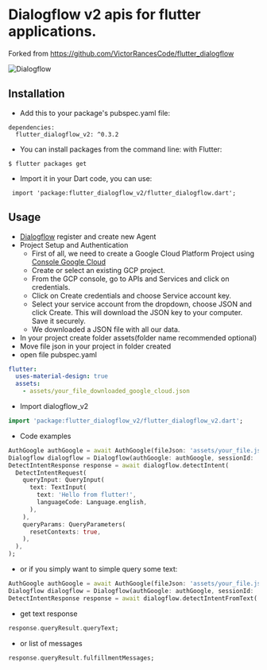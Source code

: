 # Dialogflow v2 apis for flutter applications.
Forked from https://github.com/VictorRancesCode/flutter_dialogflow

![Dialogflow](https://github.com/diegodalbosco/flutter_dialogflow/raw/master/dialogflow.png) 

## Installation

* Add this to your package's pubspec.yaml file:
```
dependencies:
  flutter_dialogflow_v2: ^0.3.2
```
* You can install packages from the command line:
  with Flutter:
```
$ flutter packages get
```

* Import it in your Dart code, you can use:
```
 import 'package:flutter_dialogflow_v2/flutter_dialogflow.dart';
```

## Usage

* [Dialogflow](https://dialogflow.com/) register and create new Agent
* Project Setup and Authentication
    * First of all, we need to create a Google Cloud Platform Project using [Console Google Cloud](https://console.cloud.google.com/)
    * Create or select an existing GCP project.
    * From the GCP console, go to APIs and Services and click on credentials. 
    * Click on Create credentials and choose Service account key.
    * Select your service account from the dropdown, choose JSON and click Create. This will download the JSON key to your computer. Save it securely.
    * We downloaded a JSON file with all our data.
* In your project create folder assets(folder name recommended optional)
* Move file json in your project in folder created
* open file pubspec.yaml
``` yaml
flutter:
  uses-material-design: true
  assets:
    - assets/your_file_downloaded_google_cloud.json
```
* Import dialogflow_v2
``` dart
import 'package:flutter_dialogflow_v2/flutter_dialogflow_v2.dart';
```
* Code examples

``` dart
AuthGoogle authGoogle = await AuthGoogle(fileJson: 'assets/your_file.json').build();
Dialogflow dialogflow = Dialogflow(authGoogle: authGoogle, sessionId: '123456');
DetectIntentResponse response = await dialogflow.detectIntent(
  DetectIntentRequest(
    queryInput: QueryInput(
      text: TextInput(
        text: 'Hello from flutter!',
        languageCode: Language.english,
      ),
    ),
    queryParams: QueryParameters(
      resetContexts: true,
    ),
  ),
);
```

* or if you simply want to simple query some text:
``` dart
AuthGoogle authGoogle = await AuthGoogle(fileJson: 'assets/your_file.json').build();
Dialogflow dialogflow = Dialogflow(authGoogle: authGoogle, sessionId: '123456');
DetectIntentResponse response = await dialogflow.detectIntentFromText('Hello!');
```

* get text response
``` dart
response.queryResult.queryText;
```

* or list of messages
``` dart
response.queryResult.fulfillmentMessages;
```
